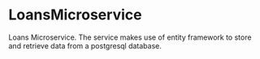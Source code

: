 # LoansMicroservice
Loans Microservice. The service makes use of entity framework to store and retrieve data from a postgresql database.
